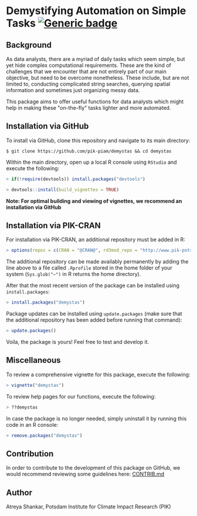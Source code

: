 # Demystifying Automation on Simple Tasks [![Generic badge](https://img.shields.io/badge/release-v1.3.10-blue.svg)](https://github.com/pik-piam/demystas/releases/)

## Background

As data analysts, there are a myriad of daily tasks which seem simple, but yet hide complex computational requirements. These are the kind of challenges that we encounter that are not entirely part of our main objective, but need to be overcome nonetheless. These include, but are not limited to, conducting complicated string searches, querying spatial information and sometimes just organizing messy data.

This package aims to offer useful functions for data analysts which might help in making these "on-the-fly" tasks lighter and more automated.

## Installation via GitHub

To install via GitHub, clone this repository and navigate to its main directory:

```shell
$ git clone https://github.com/pik-piam/demystas && cd demystas
```
Within the main directory, open up a local R console using `RStudio` and execute the following:

```r
> if(!require(devtools)) install.packages("devtools")

> devtools::install(build_vignettes = TRUE)
```

**Note: For optimal building and viewing of vignettes, we recommend an installation via GitHub** 

## Installation via PIK-CRAN

For installation via PIK-CRAN, an additional repository must be added in R:

```r
> options(repos = c(CRAN = "@CRAN@", rd3mod_repo = "http://www.pik-potsdam.de/rd3mod/R/"))
```

The additional repository can be made availably permanently by adding the line above to a file called `.Rprofile` stored in the home folder of your system (`Sys.glob("~")` in R returns the home directory).

After that the most recent version of the package can be installed using `install.packages`:

```r
> install.packages("demystas")
```

Package updates can be installed using `update.packages` (make sure that the additional repository has been added before running that command):

```r
> update.packages()
```

Voila, the package is yours! Feel free to test and develop it.

## Miscellaneous

To review a comprehensive vignette for this package, execute the following:

```r
> vignette("demystas")
```

To review help pages for our functions, execute the following:

```r
> ??demystas
```

In case the package is no longer needed, simply uninstall it by running this code in an R console:

```r
> remove.packages("demystas")
```

## Contribution

In order to contribute to the development of this package on GitHub, we would recommend reviewing some guidelines here: [CONTRIB.md](/doc/CONTRIB.md)

## Author

Atreya Shankar, Potsdam Institute for Climate Impact Research (PIK)

